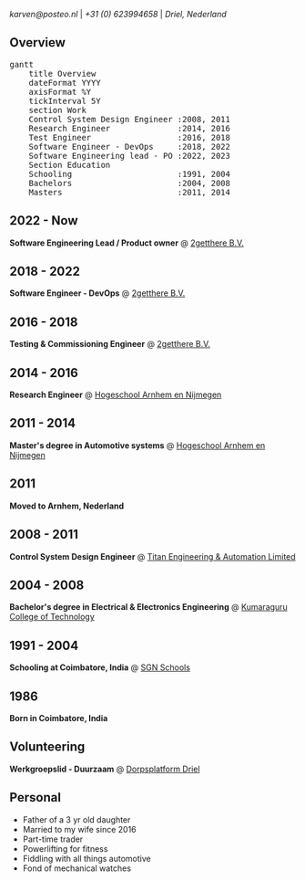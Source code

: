 _karven@posteo.nl_ | _+31 (0) 623994658_ | _Driel, Nederland_

## Overview

<pre class="mermaid">
gantt
    title Overview
    dateFormat YYYY
    axisFormat %Y
    tickInterval 5Y
    section Work
    Control System Design Engineer :2008, 2011
    Research Engineer              :2014, 2016
    Test Engineer                  :2016, 2018
    Software Engineer - DevOps     :2018, 2022
    Software Engineering lead - PO :2022, 2023
    Section Education
    Schooling                      :1991, 2004
    Bachelors                      :2004, 2008
    Masters                        :2011, 2014
</pre>

## 2022 - Now

**Software Engineering Lead / Product owner** @ [2getthere B.V.](https://www.2getthere.eu//)

## 2018 - 2022

**Software Engineer - DevOps** @ [2getthere B.V.](https://www.2getthere.eu//)

## 2016 - 2018

**Testing & Commissioning Engineer** @ [2getthere B.V.](https://www.2getthere.eu//)

## 2014 - 2016

**Research Engineer** @ [Hogeschool Arnhem en Nijmegen](https://www.han.nl/onderzoek/lectoraten/lectoraat-han-automotive-research/)

## 2011 - 2014

**Master's degree in Automotive systems** @ [Hogeschool Arnhem en Nijmegen](https://www.han.nl/)

## 2011

**Moved to Arnhem, Nederland**

## 2008 - 2011

**Control System Design Engineer** @ [Titan Engineering & Automation Limited](https://www.titanteal.com/)

## 2004 - 2008

**Bachelor's degree in Electrical & Electronics Engineering** @ [Kumaraguru College of Technology](https://www.kct.ac.in/)

## 1991 - 2004

**Schooling at Coimbatore, India** @ [SGN Schools](https://www.srigopalnaiduschools.in/)

## 1986

**Born in Coimbatore, India**

## Volunteering

**Werkgroepslid - Duurzaam** @ [Dorpsplatform Driel](https://www.samendriel.nl/category/duurzaam/)

## Personal 
- Father of a 3 yr old daughter
- Married to my wife since 2016
- Part-time trader
- Powerlifting for fitness
- Fiddling with all things automotive
- Fond of mechanical watches
  
<script type="module">
	import mermaid from 'https://cdn.jsdelivr.net/npm/mermaid@10/dist/mermaid.esm.min.mjs';
	mermaid.initialize({
		startOnLoad: true,
        theme: 'neutral'
	});
</script>


